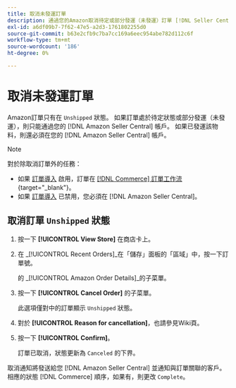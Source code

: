 ```yaml
---
title: 取消未發運訂單
description: 通過您的Amazon取消待定或部分發運（未發運）訂單 [!DNL Seller Central] 帳戶。
exl-id: a6df09b7-7f62-47e5-a2d3-1761802255d0
source-git-commit: b63e2cfb9c7ba7cc169a6eec954abe782d112c6f
workflow-type: tm+mt
source-wordcount: '186'
ht-degree: 0%

---
```


# 取消未發運訂單

Amazon訂單只有在 `Unshipped` 狀態。 如果訂單處於待定狀態或部分發運（未發運），則只能通過您的 [!DNL Amazon Seller Central] 帳戶。 如果已發運該物料，則還必須在您的 [!DNL Amazon Seller Central] 帳戶。

>[!NOTE]
>
>對於除取消訂單外的任務：
>
>- 如果 [訂單導入](./order-settings.md) 啟用，訂單在 [[!DNL Commerce] 訂單工作流](https://docs.magento.com/user-guide/sales/orders.html){target="_blank"}。
>- 如果 [訂單導入](./order-settings.md) 已禁用，您必須在 [!DNL Amazon Seller Central]。


## 取消訂單 `Unshipped` 狀態

1. 按一下 **[!UICONTROL View Store]** 在商店卡上。

1. 在 _[!UICONTROL Recent Orders]_在「儲存」面板的「區域」中，按一下訂單號。

   的 _[!UICONTROL Amazon Order Details]_的子菜單。

1. 按一下 **[!UICONTROL Cancel Order]** 的子菜單。

   此選項僅對中的訂單顯示 `Unshipped` 狀態。

1. 對於 **[!UICONTROL Reason for cancellation]**，也請參見Wiki頁。

1. 按一下 **[!UICONTROL Confirm]**。

   訂單已取消，狀態更新為 `Canceled` 的下界。

取消通知將發送給您 [!DNL Amazon Seller Central] 並通知與訂單關聯的客戶。 相應的狀態 [!DNL Commerce] 順序，如果有，則更改 `Complete`。
